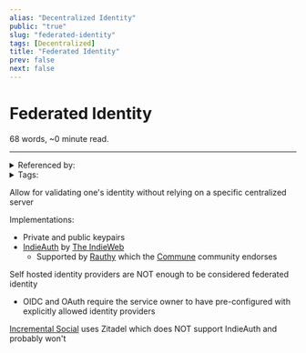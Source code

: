 ```yaml
---
alias: "Decentralized Identity"
public: "true"
slug: "federated-identity"
tags: [Decentralized]
title: "Federated Identity"
prev: false
next: false
---
```

<script setup>
import { data } from '../../git.data.ts';
import { useData } from 'vitepress';
const pageData = useData();
</script>
<h1 class="p-name">Federated Identity</h1>
<p>68 words, ~0 minute read. <span v-html="data[`site/${pageData.page.value.relativePath}`]" /></p>
<hr/>

<details><summary>Referenced by:</summary><a href="/garden/commune/index.md">Commune</a><a href="/garden/fedi-v2/index.md">Fedi v2</a><a href="/garden/weird/index.md">Weird</a></details>

<details><summary>Tags:</summary><a href="/garden/decentralized/index.md">Decentralized</a></details>

Allow for validating one's identity without relying on a specific centralized server

Implementations:
- Private and public keypairs
- [IndieAuth](https://indieweb.org/IndieAuth) by [The IndieWeb](/garden/the-small-web/index.md)
	- Supported by [Rauthy](https://github.com/sebadob/rauthy) which the [Commune](/garden/commune/index.md) community endorses

Self hosted identity providers are NOT enough to be considered federated identity
- OIDC and OAuth require the service owner to have pre-configured with explicitly allowed identity providers

[Incremental Social](/garden/incremental-social/index.md) uses Zitadel which does NOT support IndieAuth and probably won't